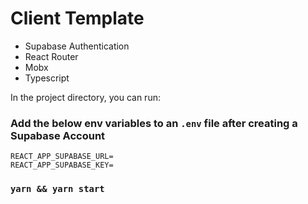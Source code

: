 # Client Template

- Supabase Authentication
- React Router
- Mobx
- Typescript

In the project directory, you can run:

### Add the below env variables to an `.env` file after creating a Supabase Account

```
REACT_APP_SUPABASE_URL=
REACT_APP_SUPABASE_KEY=
```

### `yarn && yarn start`
